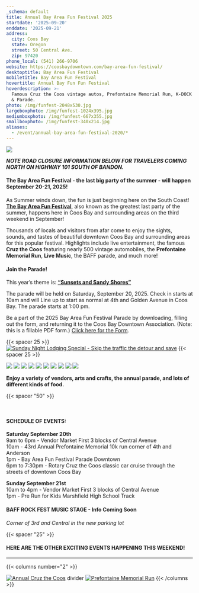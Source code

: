 ```yaml
---
_schema: default
title: Annual Bay Area Fun Festival 2025
startdate: '2025-09-20'
enddate: '2025-09-21'
address:
  city: Coos Bay
  state: Oregon
  street: 50 Central Ave.
  zip: 97420
phone_local: (541) 266-9706
website: https://coosbaydowntown.com/bay-area-fun-festival/
desktoptitle: Bay Area Fun Festival
mobiletitle: Bay Area Fun Festival
hovertitle: Annual Bay Fun Fun Festival
hoverdescription: >-
  Famous Cruz the Coos vintage autos, Prefontaine Memorial Run, K-DOCK RockFest
  & Parade.
photo: /img/funfest-2048x530.jpg
largeboxphoto: /img/funfest-1024x395.jpg
mediumboxphoto: /img/funfest-667x355.jpg
smallboxphoto: /img/funfest-340x214.jpg
aliases:
  - /event/annual-bay-area-fun-festival-2020/*
---
```

![](/img/bay-area-fun-fest-hder.jpg)

***NOTE ROAD CLOSURE INFORMATION BELOW FOR TRAVELERS COMING NORTH ON HIGHWAY 101 SOUTH OF BANDON.***

#### **The Bay Area Fun Festival - the last big party of the summer - will happen September 20-21, 2025!**

As Summer winds down, the fun is just beginning here on the South Coast! [**The Bay Area Fun Festival**](https://coosbaydowntown.com/bay-area-fun-festival/), also known as the greatest last party of the summer, happens here in Coos Bay and surrounding areas on the third weekend in September!

Thousands of locals and visitors from afar come to enjoy the sights, sounds, and tastes of beautiful downtown Coos Bay and surrounding areas for this popular festival. Highlights include live entertainment, the famous **Cruz the Coos** featuring nearly 500 vintage automobiles, the **Prefontaine Memorial Run**, **Live Music**, the BAFF parade, and much more!

#### **Join the Parade!**

This year’s theme is: **<u>“Sunsets and Sandy Shores”</u>**

The parade will be held on Saturday, September 20, 2025. Check in starts at 10am and will Line up to start as normal at 4th and Golden Avenue in Coos Bay. The parade starts at 1:00 pm.

Be a part of the 2025 Bay Area Fun Festival Parade by downloading, filling out the form, and returning it to the Coos Bay Downtown Association. (Note: this is a fillable PDF form.) <a href="/img/bay-area-fun-festival-parade-entry-form.pdf" target="_blank" rel="noopener">Click here for the Form</a>.

{{< spacer 25 >}} [![Sunday Night Lodging Special - Skip the traffic the detour and save](/img/baff-stay-x-offer-button-1.jpg)](/stay-extra-night) {{< spacer 25 >}}

![](/img/funfest-mosiac1.jpg) ![](/img/funfest-mosiac2.jpg) ![](/img/funfest-mosiac3.jpg) ![](/img/funfest-mosiac4.jpg) ![](/img/funfest-mosiac5.jpg) ![](/img/funfest-mosiac6.jpg) ![](/img/funfest-mosiac7.jpg) ![](/img/funfest-mosiac8.jpg) ![](/img/funfest-mosiac9.jpg) ![](/img/funfest-mosiac10.jpg)

**Enjoy a variety of vendors, arts and crafts, the annual parade, and lots of different kinds of food.**

{{< spacer "50" >}}

&nbsp;

#### SCHEDULE OF EVENTS:

**Saturday September 20th**<br>9am to 6pm - Vendor Market First 3 blocks of Central Avenue<br>10am - 43rd Annual Prefontaine Memorial 10k run corner of 4th and Anderson<br>1pm - Bay Area Fun Festival Parade Downtown<br>6pm to 7:30pm - Rotary Cruz the Coos classic car cruise through the streets of downtown Coos Bay

**Sunday September 21st**<br>10am to 4pm - Vendor Market First 3 blocks of Central Avenue<br>1pm - Pre Run for Kids Marshfield High School Track

#### BAFF ROCK FEST MUSIC STAGE - Info Coming Soon

*Corner of 3rd and Central in the new parking lot*

{{< spacer "25" >}}

#### HERE ARE THE OTHER EXCITING EVENTS HAPPENING THIS WEEKEND!

---

{{< columns number="2" >}}

[![Annual Cruz the Coos](/img/cruz-the-coos-columns-02.jpg)](/event/annual-cruz-the-coos/)
divider
[![Prefontaine Memorial Run](/img/prefontaine-run-columns-03.jpg)](/event/annual-prefontaine-memorial-run/)
{{< /columns >}}
